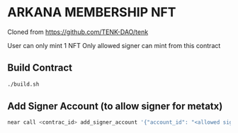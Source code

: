 # ARKANA MEMBERSHIP NFT

Cloned from https://github.com/TENK-DAO/tenk

User can only mint 1 NFT
Only allowed signer can mint from this contract

## Build Contract
```bash
./build.sh
```

## Add Signer Account (to allow signer for metatx)
```bash
near call <contrac_id> add_signer_account '{"account_id": "<allowed signer account_id>"}' --accountId <owner or admin account_id>
```